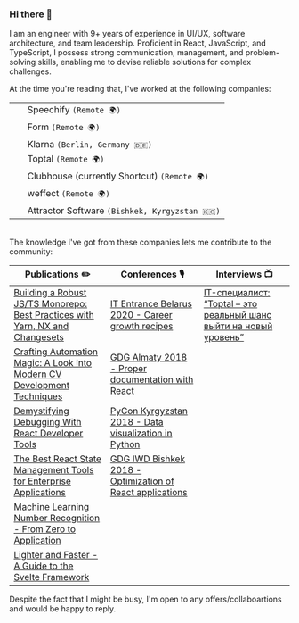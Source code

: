 ### Hi there 👋

I am an engineer with 9+ years of experience in UI/UX, software architecture, and team leadership. Proficient in React, JavaScript, and TypeScript, I possess strong communication, management, and problem-solving skills, enabling me to devise reliable solutions for complex challenges.

At the time you're reading that, I've worked at the following companies:

<table>
<tr><td valign="center"><img width="16" src="https://eu-central-1.graphassets.com/ANZwfIRSNQ62y1agOSZdFz/resize=fit:clip,height:200,width:200/cmc1qo0wn8hix06ul55dzqtxn" />&nbsp; Speechify <code>(Remote 🌍)</code></td></tr>
<tr><td valign="center"><img width="16" src="https://eu-central-1.graphassets.com/ANZwfIRSNQ62y1agOSZdFz/resize=fit:clip,height:200,width:200/rMWxaEWJQHKYTAPwZWFq" />&nbsp; Form <code>(Remote 🌍)</code></td></tr>
<tr><td valign="center"><img width="16" src="https://eu-central-1.graphassets.com/ANZwfIRSNQ62y1agOSZdFz/resize=fit:clip,height:200,width:200/KAv3aOv9SfaOALSTKfPM" />&nbsp; Klarna <code>(Berlin, Germany 🇩🇪)</code></td></tr>
<tr><td valign="center"><img width="16" src="https://eu-central-1.graphassets.com/ANZwfIRSNQ62y1agOSZdFz/resize=fit:clip,height:200,width:200/ozWnpPLaQbuCXvjdn7wO" />&nbsp; Toptal <code>(Remote 🌍)</code></td></tr>
<tr><td valign="center"><img width="16" src="https://eu-central-1.graphassets.com/ANZwfIRSNQ62y1agOSZdFz/resize=fit:clip,height:200,width:200/QMk0lMXKQnm9QWXr7a3j" />&nbsp; Clubhouse (currently Shortcut) <code>(Remote 🌍)</code></td></tr>
<tr><td valign="center"><img width="16" src="https://eu-central-1.graphassets.com/ANZwfIRSNQ62y1agOSZdFz/resize=fit:clip,height:200,width:200/aqOppVoaSIGUMs0huMc9" />&nbsp; weffect <code>(Remote 🌍)</code></td></tr>
<tr><td valign="center"><img width="16" src="https://eu-central-1.graphassets.com/ANZwfIRSNQ62y1agOSZdFz/resize=fit:clip,height:200,width:200/enlbGj2URSGLe2Nn2RKB" />&nbsp; Attractor Software <code>(Bishkek, Kyrgyzstan 🇰🇬)</code></td></tr>
</table>
<br />
The knowledge I've got from these companies lets me contribute to the community:

|Publications ✏️|Conferences 🎙️|Interviews 📺|
|-|-|-|
|[Building a Robust JS/TS Monorepo: Best Practices with Yarn, NX and Changesets](https://hackernoon.com/building-a-robust-jsts-monorepo-best-practices-with-yarn-nx-and-changesets)|[IT Entrance Belarus 2020 - Career growth recipes](https://www.youtube.com/embed/lvny7WmSwDs)|[IT-специалист: “Toptal – это реальный шанс выйти на новый уровень”](https://www.youtube.com/embed/4gPrCiwQS68)|
|[Crafting Automation Magic: A Look Into Modern CV Development Techniques](https://hackernoon.com/crafting-automation-magic-a-look-into-modern-cv-development-techniques)|[GDG Almaty 2018 - Proper documentation with React](https://m.facebook.com/GDGAlmaty/posts/2286677874707203)||
|[Demystifying Debugging With React Developer Tools](https://www.toptal.com/react/debugging-react-developer-tools)|[PyCon Kyrgyzstan 2018 - Data visualization in Python](https://en-gb.facebook.com/events/389576511550143/?active_tab=about)||
|[The Best React State Management Tools for Enterprise Applications](https://www.toptal.com/react/react-state-management-tools-enterprise)|[GDG IWD Bishkek 2018 - Optimization of React applications](https://gdg.community.dev/events/details/google-gdg-bishkek-presents-gdg-iwd-2018/)||
|[Machine Learning Number Recognition - From Zero to Application](https://www.toptal.com/data-science/machine-learning-number-recognition)|||
|[Lighter and Faster - A Guide to the Svelte Framework](https://www.toptal.com/front-end/svelte-framework-guide)|||


Despite the fact that I might be busy, I'm open to any offers/collaboartions and would be happy to reply.